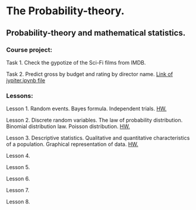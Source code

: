 # The Probability-theory.

## Probability-theory and mathematical statistics.

### Course project:

Task 1. Check the gypotize of the Sci-Fi films from IMDB.

Task 2. Predict gross by budget and rating by director name. [Link of jypiter.ipynb file](https://github.com/hildar/probability-theory/blob/master/Project_Math_stat_Theory_of_probability.ipynb)

### Lessons:

Lesson 1. Random events. Bayes formula. Independent trials. [HW.](https://github.com/hildar/probability-theory/blob/master/Lesson_1_Random_events_Bayes_formul.ipynb)

Lesson 2. Discrete random variables. The law of probability distribution. Binomial distribution law. Poisson distribution. [HW.](https://github.com/hildar/probability-theory/blob/master/Lesson_2_Binom_Puasson.ipynb)

Lesson 3. Descriptive statistics. Qualitative and quantitative characteristics of a population. Graphical representation of data. [HW.](https://github.com/hildar/probability-theory/blob/master/Lesson_3_Desc_stat.ipynb)

Lesson 4. 

Lesson 5. 

Lesson 6. 

Lesson 7. 

Lesson 8.
